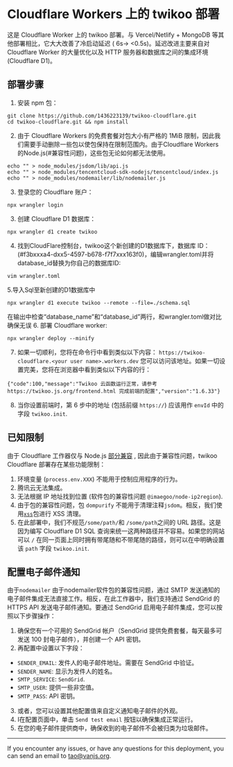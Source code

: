 # Cloudflare Workers 上的 twikoo 部署

这是 Cloudflare Worker 上的 twikoo 部署。与 Vercel/Netlify + MongoDB 等其他部署相比，它大大改善了冷启动延迟 ( 6s-> <0.5s)。延迟改进主要来自对 Cloudflare Worker 的大量优化以及 HTTP 服务器和数据库之间的集成环境 (Cloudflare D1)。

## 部署步骤

1. 安装 npm 包：
  ```shell
  git clone https://github.com/1436223139/twikoo-cloudflare.git
  cd twikoo-cloudflare.git && npm install
  ```
2. 由于 Cloudflare Workers 的免费套餐对包大小有严格的 1MiB 限制，因此我们需要手动删除一些包以使包保持在限制范围内。由于Cloudflare Workers 的Node.js(#兼容性问题)，这些包无论如何都无法使用。
  ```shell
  echo "" > node_modules/jsdom/lib/api.js
  echo "" > node_modules/tencentcloud-sdk-nodejs/tencentcloud/index.js
  echo "" > node_modules/nodemailer/lib/nodemailer.js
  ```
3. 登录您的 Cloudflare 账户：
  ```shell
  npx wrangler login
  ```
3. 创建 Cloudflare D1 数据库：
  ```shell
  npx wrangler d1 create twikoo
  ```
4. 找到CloudFlare控制台，twikoo这个新创建的D1数据库下，数据库 ID：(#f3bxxxa4-dxx5-4597-b678-f7f7xxx163f0)，编辑wrangler.toml并将database_id替换为你自己的数据库ID:
  ```shell
  vim wrangler.toml
  ```
5.导入Sql至新创建的D1数据库中
  ```shell
  npx wrangler d1 execute twikoo --remote --file=./schema.sql
  ``` 
在输出中检查“database_name”和“database_id”两行，和wrangler.toml做对比确保无误
6. 部署 Cloudflare worker:
  ```shell
  npx wrangler deploy --minify
  ```
7. 如果一切顺利，您将在命令行中看到类似以下内容： `https://twikoo-cloudflare.<your user name>.workers.dev` 您可以访问该地址。如果一切设置完美，您将在浏览器中看到类似以下内容的行：
  ```
  {"code":100,"message":"Twikoo 云函数运行正常，请参考 https://twikoo.js.org/frontend.html 完成前端的配置","version":"1.6.33"}
  ```
8. 当你设置前端时，第 6 步中的地址 (包括前缀 `https://`) 应该用作 `envId` 中的字段 `twikoo.init`.

## 已知限制

由于 Cloudflare 工作器仅与 Node.js [部分兼容](https://developers.cloudflare.com/workers/runtime-apis/nodejs/) , 因此由于兼容性问题，twikoo Cloudflare 部署存在某些功能限制：

1. 环境变量 (`process.env.XXX`) 不能用于控制应用程序的行为。
2. 腾讯云无法集成。
3. 无法根据 IP 地址找到位置 (软件包的兼容性问题 `@imaegoo/node-ip2region`).
4. 由于包的兼容性问题，包 `dompurify` 不能用于清理注释`jsdom`。相反，我们使用[`xss`](https://www.npmjs.com/package/xss)包进行 XSS 清理。
5. 在此部署中，我们不规范`/some/path/`和 `/some/path`之间的 URL 路径。这是因为编写 Cloudflare D1 SQL 查询来统一这两种路径并不容易。如果您的网站可以 `/` 在同一页面上同时拥有带尾随和不带尾随的路径，则可以在中明确设置该 `path` 字段 `twikoo.init`.

## 配置电子邮件通知

由于`nodemailer` 由于nodemailer软件包的兼容性问题，通过 SMTP 发送通知的电子邮件集成无法直接工作。相反，在此工作器中，我们支持通过 SendGrid 的 HTTPS API 发送电子邮件通知。要通过 SendGrid 启用电子邮件集成，您可以按照以下步骤操作：
1. 确保您有一个可用的 SendGrid 帐户（SendGrid 提供免费套餐，每天最多可发送 100 封电子邮件），并创建一个 API 密钥。
2. 再配置中设置以下字段：
  * `SENDER_EMAIL`: 发件人的电子邮件地址。需要在 SendGrid 中验证。
  * `SENDER_NAME`: 显示为发件人的姓名。
  * `SMTP_SERVICE`: `SendGrid`.
  * `SMTP_USER`: 提供一些非空值。
  * `SMTP_PASS`: API 密钥。
3. 或者，您可以设置其他配置值来自定义通知电子邮件的外观。
4. I在配置页面中，单击 `Send test email` 按钮以确保集成正常运行。
5. 在您的电子邮件提供商中，确保收到的电子邮件不会被归类为垃圾邮件。

---

If you encounter any issues, or have any questions for this deployment, you can send an email to tao@vanjs.org.
